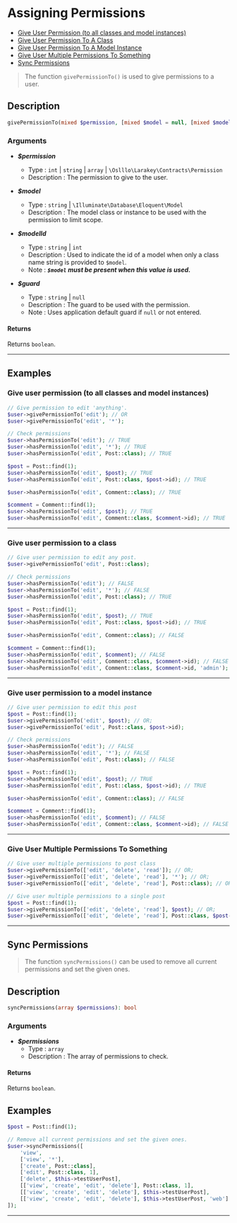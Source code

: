 
# Assigning Permissions

* [Give User Permission (to all classes and model instances)](#give-permission)
* [Give User Permission To A Class](#give-permission-to-a-class)
* [Give User Permission To A Model Instance](#give-permission-to-a-model-instance)
* [Give User Multiple Permissions To Something](#give-multiple-permissions-to-something)
* [Sync Permissions](#sync-permissions)

> The function `givePermissionTo()` is used to give permissions to a user.

## Description

```php
givePermissionTo(mixed $permission, [mixed $model = null, [mixed $modelId = null]], [mixed $guard = null]): bool
```

### Arguments

- ***$permission***
    - Type : `int` | `string` | `array` | `\Oslllo\Larakey\Contracts\Permission`
    - Description : The permission to give to the user.

- ***$model***
    - Type : `string` | `\Illuminate\Database\Eloquent\Model`
    - Description : The model class or instance to be used with the permission to limit scope.

- ***$modelId***
    - Type : `string` | `int`
    - Description : Used to indicate the id of a model when only a class name string is provided to `$model`.
    - Note : ***`$model` must be present when this value is used.***

- ***$guard***
    - Type : `string` | `null`
    - Description : The guard to be used with the permission.
    - Note : Uses application default guard if `null` or not entered.

#### Returns

Returns `boolean`.

---

## Examples

### Give user permission (to all classes and model instances) <a id="give-permission"></a>

```php
// Give permission to edit 'anything'.
$user->givePermissionTo('edit'); // OR
$user->givePermissionTo('edit', '*');
```

```php
// Check permissions
$user->hasPermissionTo('edit'); // TRUE
$user->hasPermissionTo('edit', '*'); // TRUE
$user->hasPermissionTo('edit', Post::class); // TRUE

$post = Post::find(1);
$user->hasPermissionTo('edit', $post); // TRUE
$user->hasPermissionTo('edit', Post::class, $post->id); // TRUE

$user->hasPermissionTo('edit', Comment::class); // TRUE

$comment = Comment::find(1);
$user->hasPermissionTo('edit', $post); // TRUE
$user->hasPermissionTo('edit', Comment::class, $comment->id); // TRUE
```

---

### Give user permission to a class<a name="give-permission-to-class"></a>

```php
// Give user permission to edit any post.
$user->givePermissionTo('edit', Post::class);
```

```php
// Check permissions
$user->hasPermissionTo('edit'); // FALSE
$user->hasPermissionTo('edit', '*'); // FALSE
$user->hasPermissionTo('edit', Post::class); // TRUE

$post = Post::find(1);
$user->hasPermissionTo('edit', $post); // TRUE
$user->hasPermissionTo('edit', Post::class, $post->id); // TRUE

$user->hasPermissionTo('edit', Comment::class); // FALSE

$comment = Comment::find(1);
$user->hasPermissionTo('edit', $comment); // FALSE
$user->hasPermissionTo('edit', Comment::class, $comment->id); // FALSE
$user->hasPermissionTo('edit', Comment::class, $comment->id, 'admin'); // FALSE
```

---

### Give user permission to a model instance <a id="give-permission-to-a-model-instance"></a>

```php
// Give user permission to edit this post
$post = Post::find(1);
$user->givePermissionTo('edit', $post); // OR;
$user->givePermissionTo('edit', Post::class, $post->id);
```

```php
// Check permissions
$user->hasPermissionTo('edit'); // FALSE
$user->hasPermissionTo('edit', '*'); // FALSE
$user->hasPermissionTo('edit', Post::class); // FALSE

$post = Post::find(1);
$user->hasPermissionTo('edit', $post); // TRUE
$user->hasPermissionTo('edit', Post::class, $post->id); // TRUE

$user->hasPermissionTo('edit', Comment::class); // FALSE

$comment = Comment::find(1);
$user->hasPermissionTo('edit', $comment); // FALSE
$user->hasPermissionTo('edit', Comment::class, $comment->id); // FALSE
```

---

### Give User Multiple Permissions To Something <a id="give-multiple-permissions-to-something"></a>

```php
// Give user multiple permissions to post class
$user->givePermissionTo(['edit', 'delete', 'read']); // OR;
$user->givePermissionTo(['edit', 'delete', 'read'], '*'); // OR;
$user->givePermissionTo(['edit', 'delete', 'read'], Post::class); // OR;

// Give user multiple permissions to a single post
$post = Post::find(1);
$user->givePermissionTo(['edit', 'delete', 'read'], $post); // OR;
$user->givePermissionTo(['edit', 'delete', 'read'], Post::class, $post->id); // OR;
```

---

## Sync Permissions

 > The function `syncPermissions()` can be used to remove all current permissions and set the given ones.

## Description

```php
syncPermissions(array $permissions): bool
```

### Arguments

- ***$permissions***
    - Type :  `array`
    - Description : The array of permissions to check.

#### Returns

Returns `boolean`.

## Examples

```php
$post = Post::find(1);

// Remove all current permissions and set the given ones.
$user->syncPermissions([
    'view',
    ['view', '*'],
    ['create', Post::class],
    ['edit', Post::class, 1],
    ['delete', $this->testUserPost],
    [['view', 'create', 'edit', 'delete'], Post::class, 1],
    [['view', 'create', 'edit', 'delete'], $this->testUserPost],
    [['view', 'create', 'edit', 'delete'], $this->testUserPost, 'web']
]);

```

---